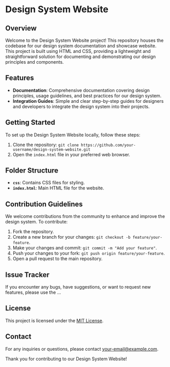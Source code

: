 # Design System Website

## Overview

Welcome to the Design System Website project! This repository houses the codebase for our design system documentation and showcase website. This project is built using HTML and CSS, providing a lightweight and straightforward solution for documenting and demonstrating our design principles and components.

## Features

- **Documentation**: Comprehensive documentation covering design principles, usage guidelines, and best practices for our design system.
- **Integration Guides**: Simple and clear step-by-step guides for designers and developers to integrate the design system into their projects.

## Getting Started

To set up the Design System Website locally, follow these steps:

1. Clone the repository: `git clone https://github.com/your-username/design-system-website.git`
2. Open the `index.html` file in your preferred web browser.

## Folder Structure

- **`css`**: Contains CSS files for styling.
- **`index.html`**: Main HTML file for the website.

## Contribution Guidelines

We welcome contributions from the community to enhance and improve the design system. To contribute:

1. Fork the repository.
2. Create a new branch for your changes: `git checkout -b feature/your-feature`.
3. Make your changes and commit: `git commit -m "Add your feature"`.
4. Push your changes to your fork: `git push origin feature/your-feature`.
5. Open a pull request to the main repository.

## Issue Tracker

If you encounter any bugs, have suggestions, or want to request new features, please use the ...

## License

This project is licensed under the [MIT License](LICENSE).

## Contact

For any inquiries or questions, please contact [your-email@example.com](mailto:your-email@example.com).

Thank you for contributing to our Design System Website!
